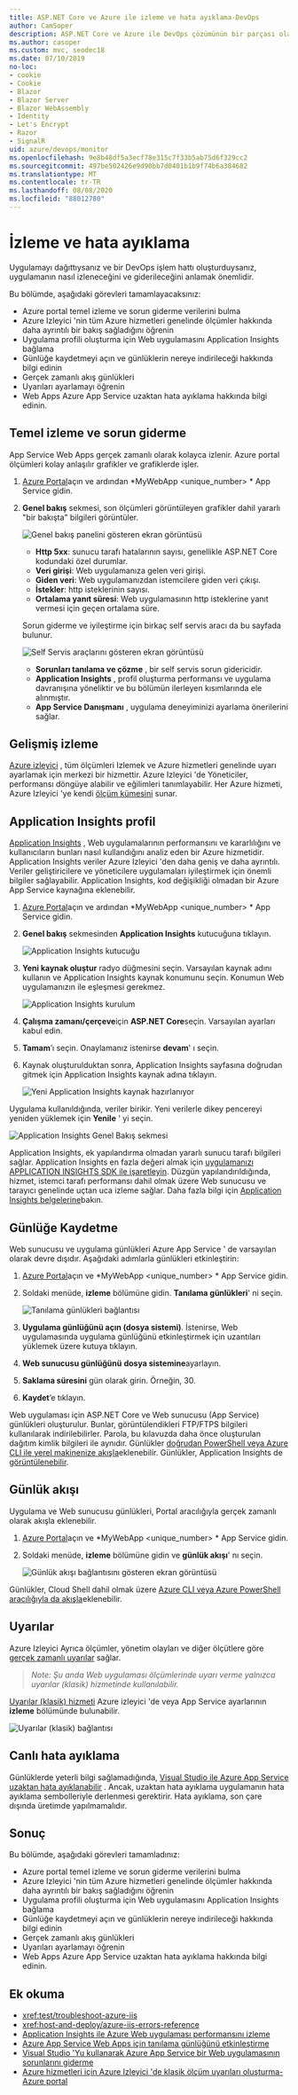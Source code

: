 ```yaml
---
title: ASP.NET Core ve Azure ile izleme ve hata ayıklama-DevOps
author: CamSoper
description: ASP.NET Core ve Azure ile DevOps çözümünün bir parçası olarak kodunuzu izleme ve hata ayıklama
ms.author: casoper
ms.custom: mvc, seodec18
ms.date: 07/10/2019
no-loc:
- cookie
- Cookie
- Blazor
- Blazor Server
- Blazor WebAssembly
- Identity
- Let's Encrypt
- Razor
- SignalR
uid: azure/devops/monitor
ms.openlocfilehash: 9e8b48df5a3ecf78e315c7f33b5ab75d6f329cc2
ms.sourcegitcommit: 497be502426e9d90bb7d0401b1b9f74b6a384682
ms.translationtype: MT
ms.contentlocale: tr-TR
ms.lasthandoff: 08/08/2020
ms.locfileid: "88012780"
---
```

# <a name="monitor-and-debug"></a>İzleme ve hata ayıklama

Uygulamayı dağıttıysanız ve bir DevOps işlem hattı oluşturduysanız, uygulamanın nasıl izleneceğini ve giderileceğini anlamak önemlidir.

Bu bölümde, aşağıdaki görevleri tamamlayacaksınız:

* Azure portal temel izleme ve sorun giderme verilerini bulma
* Azure Izleyici 'nin tüm Azure hizmetleri genelinde ölçümler hakkında daha ayrıntılı bir bakış sağladığını öğrenin
* Uygulama profili oluşturma için Web uygulamasını Application Insights bağlama
* Günlüğe kaydetmeyi açın ve günlüklerin nereye indirileceği hakkında bilgi edinin
* Gerçek zamanlı akış günlükleri
* Uyarıları ayarlamayı öğrenin
* Web Apps Azure App Service uzaktan hata ayıklama hakkında bilgi edinin.

## <a name="basic-monitoring-and-troubleshooting"></a>Temel izleme ve sorun giderme

App Service Web Apps gerçek zamanlı olarak kolayca izlenir. Azure portal ölçümleri kolay anlaşılır grafikler ve grafiklerde işler.

1. [Azure Portal](https://portal.azure.com)açın ve ardından *MyWebApp \<unique_number\> * App Service gidin.

1. **Genel bakış** sekmesi, son ölçümleri görüntüleyen grafikler dahil yararlı "bir bakışta" bilgileri görüntüler.

    ![Genel bakış panelini gösteren ekran görüntüsü](./media/monitoring/overview.png)

    * **Http 5xx**: sunucu tarafı hatalarının sayısı, genellikle ASP.NET Core kodundaki özel durumlar.
    * **Veri girişi**: Web uygulamanıza gelen veri girişi.
    * **Giden veri**: Web uygulamanızdan istemcilere giden veri çıkışı.
    * **İstekler**: http isteklerinin sayısı.
    * **Ortalama yanıt süresi**: Web uygulamasının http isteklerine yanıt vermesi için geçen ortalama süre.

    Sorun giderme ve iyileştirme için birkaç self servis aracı da bu sayfada bulunur.

    ![Self Servis araçlarını gösteren ekran görüntüsü](./media/monitoring/wizards.png)

    * **Sorunları tanılama ve çözme** , bir self servis sorun gidericidir.
    * **Application Insights** , profil oluşturma performansı ve uygulama davranışına yöneliktir ve bu bölümün ilerleyen kısımlarında ele alınmıştır.
    * **App Service Danışmanı** , uygulama deneyiminizi ayarlama önerilerini sağlar.

## <a name="advanced-monitoring"></a>Gelişmiş izleme

[Azure izleyici](/azure/monitoring-and-diagnostics/) , tüm ölçümleri Izlemek ve Azure hizmetleri genelinde uyarı ayarlamak için merkezi bir hizmettir. Azure Izleyici 'de Yöneticiler, performansı döngüye alabilir ve eğilimleri tanımlayabilir. Her Azure hizmeti, Azure Izleyici 'ye kendi [ölçüm kümesini](/azure/monitoring-and-diagnostics/monitoring-supported-metrics#microsoftwebsites-excluding-functions) sunar.

## <a name="profile-with-application-insights"></a>Application Insights profil

[Application Insights](/azure/application-insights/app-insights-overview) , Web uygulamalarının performansını ve kararlılığını ve kullanıcıların bunları nasıl kullandığını analiz eden bir Azure hizmetidir. Application Insights veriler Azure Izleyici 'den daha geniş ve daha ayrıntılı. Veriler geliştiricilere ve yöneticilere uygulamaları iyileştirmek için önemli bilgiler sağlayabilir. Application Insights, kod değişikliği olmadan bir Azure App Service kaynağına eklenebilir.

1. [Azure Portal](https://portal.azure.com)açın ve ardından *MyWebApp \<unique_number\> * App Service gidin.
1. **Genel bakış** sekmesinden **Application Insights** kutucuğuna tıklayın.

    ![Application Insights kutucuğu](./media/monitoring/app-insights.png)

1. **Yeni kaynak oluştur** radyo düğmesini seçin. Varsayılan kaynak adını kullanın ve Application Insights kaynak konumunu seçin. Konumun Web uygulamanızın ile eşleşmesi gerekmez.

    ![Application Insights kurulum](./media/monitoring/new-app-insights.png)

1. **Çalışma zamanı/çerçeve**için **ASP.NET Core**seçin. Varsayılan ayarları kabul edin.
1. **Tamam**’ı seçin. Onaylamanız istenirse **devam**' ı seçin.
1. Kaynak oluşturulduktan sonra, Application Insights sayfasına doğrudan gitmek için Application Insights kaynak adına tıklayın.

    ![Yeni Application Insights kaynak hazırlanıyor](./media/monitoring/new-app-insights-done.png)

Uygulama kullanıldığında, veriler birikir. Yeni verilerle dikey pencereyi yeniden yüklemek için **Yenile** ' yi seçin.

![Application Insights Genel Bakış sekmesi](./media/monitoring/app-insights-overview.png)

Application Insights, ek yapılandırma olmadan yararlı sunucu tarafı bilgileri sağlar. Application Insights en fazla değeri almak için [uygulamanızı APPLICATION INSIGHTS SDK ile işaretleyin](/azure/application-insights/app-insights-asp-net-core). Düzgün yapılandırıldığında, hizmet, istemci tarafı performansı dahil olmak üzere Web sunucusu ve tarayıcı genelinde uçtan uca izleme sağlar. Daha fazla bilgi için [Application Insights belgelerine](/azure/application-insights/app-insights-overview)bakın.

## <a name="logging"></a>Günlüğe Kaydetme

Web sunucusu ve uygulama günlükleri Azure App Service ' de varsayılan olarak devre dışıdır. Aşağıdaki adımlarla günlükleri etkinleştirin:

1. [Azure Portal](https://portal.azure.com)açın ve *MyWebApp \<unique_number\> * App Service gidin.
1. Soldaki menüde, **izleme** bölümüne gidin. **Tanılama günlükleri**' ni seçin.

    ![Tanılama günlükleri bağlantısı](./media/monitoring/logging.png)

1. **Uygulama günlüğünü açın (dosya sistemi)**. İstenirse, Web uygulamasında uygulama günlüğünü etkinleştirmek için uzantıları yüklemek üzere kutuya tıklayın.
1. **Web sunucusu günlüğünü** **dosya sistemine**ayarlayın.
1. **Saklama süresini** gün olarak girin. Örneğin, 30.
1. **Kaydet**’e tıklayın.

Web uygulaması için ASP.NET Core ve Web sunucusu (App Service) günlükleri oluşturulur. Bunlar, görüntülendikleri FTP/FTPS bilgileri kullanılarak indirilebilirler. Parola, bu kılavuzda daha önce oluşturulan dağıtım kimlik bilgileri ile aynıdır. Günlükler [doğrudan PowerShell veya Azure CLI ile yerel makinenize akışla](/azure/app-service/web-sites-enable-diagnostic-log#download)eklenebilir. Günlükler, Application Insights de [görüntülenebilir](/azure/app-service/web-sites-enable-diagnostic-log#how-to-view-logs-in-application-insights).

## <a name="log-streaming"></a>Günlük akışı

Uygulama ve Web sunucusu günlükleri, Portal aracılığıyla gerçek zamanlı olarak akışla eklenebilir.

1. [Azure Portal](https://portal.azure.com)açın ve *MyWebApp \<unique_number\> * App Service gidin.
1. Soldaki menüde, **izleme** bölümüne gidin ve **günlük akışı**' nı seçin.

    ![Günlük akışı bağlantısını gösteren ekran görüntüsü](./media/monitoring/log-stream.png)

Günlükler, Cloud Shell dahil olmak üzere [Azure CLI veya Azure PowerShell aracılığıyla da akışla](/azure/app-service/web-sites-enable-diagnostic-log#streamlogs)eklenebilir.

## <a name="alerts"></a>Uyarılar

Azure Izleyici Ayrıca ölçümler, yönetim olayları ve diğer ölçütlere göre [gerçek zamanlı uyarılar](/azure/monitoring-and-diagnostics/insights-alerts-portal) sağlar.

> *Note: Şu anda Web uygulaması ölçümlerinde uyarı verme yalnızca uyarılar (klasik) hizmetinde kullanılabilir.*

[Uyarılar (klasik) hizmeti](/azure/monitoring-and-diagnostics/monitor-quick-resource-metric-alert-portal) Azure izleyici 'de veya App Service ayarlarının **izleme** bölümünde bulunabilir.

![Uyarılar (klasik) bağlantısı](./media/monitoring/alerts.png)

## <a name="live-debugging"></a>Canlı hata ayıklama

Günlüklerde yeterli bilgi sağlamadığında, [Visual Studio ile Azure App Service uzaktan hata ayıklanabilir](/azure/app-service/web-sites-dotnet-troubleshoot-visual-studio#remotedebug) . Ancak, uzaktan hata ayıklama uygulamanın hata ayıklama sembolleriyle derlenmesi gerektirir. Hata ayıklama, son çare dışında üretimde yapılmamalıdır.

## <a name="conclusion"></a>Sonuç

Bu bölümde, aşağıdaki görevleri tamamladınız:

* Azure portal temel izleme ve sorun giderme verilerini bulma
* Azure Izleyici 'nin tüm Azure hizmetleri genelinde ölçümler hakkında daha ayrıntılı bir bakış sağladığını öğrenin
* Uygulama profili oluşturma için Web uygulamasını Application Insights bağlama
* Günlüğe kaydetmeyi açın ve günlüklerin nereye indirileceği hakkında bilgi edinin
* Gerçek zamanlı akış günlükleri
* Uyarıları ayarlamayı öğrenin
* Web Apps Azure App Service uzaktan hata ayıklama hakkında bilgi edinin.

## <a name="additional-reading"></a>Ek okuma

* <xref:test/troubleshoot-azure-iis>
* <xref:host-and-deploy/azure-iis-errors-reference>
* [Application Insights ile Azure Web uygulaması performansını izleme](/azure/application-insights/app-insights-azure-web-apps)
* [Azure App Service Web Apps için tanılama günlüğünü etkinleştirme](/azure/app-service/web-sites-enable-diagnostic-log)
* [Visual Studio 'Yu kullanarak Azure App Service bir Web uygulamasının sorunlarını giderme](/azure/app-service/web-sites-dotnet-troubleshoot-visual-studio)
* [Azure hizmetleri için Azure Izleyici 'de klasik ölçüm uyarıları oluşturma-Azure portal](/azure/monitoring-and-diagnostics/insights-alerts-portal)
